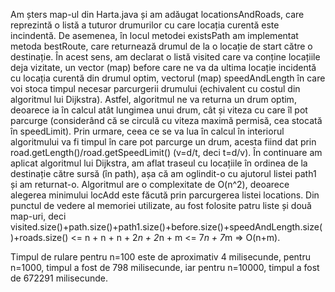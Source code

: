 Am șters map-ul din Harta.java și am adăugat locationsAndRoads, care reprezintă o listă a tuturor drumurilor cu care locația curentă este incindentă.
De asemenea, în locul metodei existsPath am implementat metoda bestRoute, care returnează drumul de la o locație de start către o destinație. În acest sens, am declarat o listă visited care va conține locațiile deja vizitate, un vector (map) before care ne va da ultima locație incidentă cu locația curentă din drumul optim, vectorul (map) speedAndLength în care voi stoca timpul necesar parcurgerii drumului (echivalent cu costul din algoritmul lui Dijkstra).
Astfel, algoritmul ne va returna un drum optim, deoarece ia în calcul atât lungimea unui drum, cât și viteza cu care îl pot parcurge (considerând că se circulă cu viteza maximă permisă, cea stocată în speedLimit). Prin urmare, ceea ce se va lua în calcul în interiorul algoritmului va fi timpul în care pot parcurge un drum, acesta fiind dat prin road.getLength()/road.getSpeedLimit() (v=d/t, deci t=d/v).
În continuare am aplicat algoritmul lui Dijkstra, am aflat traseul cu locațiile în ordinea de la destinație către sursă (în path), așa că am oglindit-o cu ajutorul listei path1 și am returnat-o.
Algoritmul are o complexitate de O(n^2), deoarece alegerea minimului locAdd este făcută prin parcurgerea listei locations.
Din punctul de vedere al memoriei utilizate, au fost folosite patru liste și două map-uri, deci visited.size()+path.size()+path1.size()+before.size()+speedAndLength.size()+roads.size() <= n + n + n + 2*n + 2*n + m <= 7*n + 7*m => O(n+m).

Timpul de rulare pentru n=100 este de aproximativ 4 milisecunde, pentru n=1000, timpul a fost de 798 milisecunde, iar pentru n=10000, timpul a fost de 672291 milisecunde.